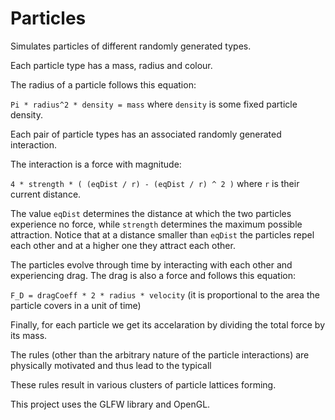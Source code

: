# Particles
Simulates particles of different randomly generated types.

Each particle type has a mass, radius and colour.

The radius of a particle follows this equation:

`Pi * radius^2 * density = mass` where `density` is some fixed particle density.

Each pair of particle types has an associated randomly generated interaction.

The interaction is a force with magnitude:

`4 * strength * ( (eqDist / r) - (eqDist / r) ^ 2 )` where `r` is their current distance.

The value `eqDist` determines the distance at which the two particles experience no force, while `strength` determines the maximum possible attraction. Notice that at a distance smaller than `eqDist` the particles repel each other and at a higher one they attract each other.

The particles evolve through time by interacting with each other and experiencing drag. The drag is also a force and follows this equation:

`F_D = dragCoeff * 2 * radius * velocity` (it is proportional to the area the particle covers in a unit of time)

Finally, for each particle we get its accelaration by dividing the total force by its mass.

The rules (other than the arbitrary nature of the particle interactions) are physically motivated and thus lead to the typicall 

These rules result in various clusters of particle lattices forming.

This project uses the GLFW library and OpenGL.
